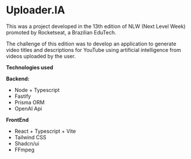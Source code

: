 # Uploader.IA

This was a project developed in the 13th edition of NLW (Next Level Week) promoted by Rocketseat, a Brazilian EduTech.

The challenge of this edition was to develop an application to generate video titles and descriptions for YouTube using artificial intelligence from videos uploaded by the user.

**Technologies used**

**Backend:**
- Node + Typescript
- Fastify
- Prisma ORM
- OpenAI Api

**FrontEnd**
- React + Typescript + Vite
- Tailwind CSS
- Shadcn/ui
- FFmpeg
